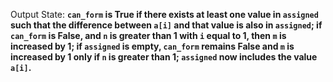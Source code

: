 Output State: **`can_form` is True if there exists at least one value in `assigned` such that the difference between `a[i]` and that value is also in `assigned`; if `can_form` is False, and `n` is greater than 1 with `i` equal to 1, then `m` is increased by 1; if `assigned` is empty, `can_form` remains False and `m` is increased by 1 only if `n` is greater than 1; `assigned` now includes the value `a[i]`.**